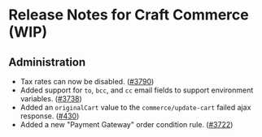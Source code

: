 # Release Notes for Craft Commerce (WIP)

## Administration

- Tax rates can now be disabled. ([#3790](https://github.com/craftcms/commerce/discussions/3790))
- Added support for `to`, `bcc`, and `cc` email fields to support environment variables. ([#3738](https://github.com/craftcms/commerce/issues/3738))
- Added an `originalCart` value to the `commerce/update-cart` failed ajax response. ([#430](https://github.com/craftcms/commerce/issues/430))
- Added a new "Payment Gateway" order condition rule. ([#3722](https://github.com/craftcms/commerce/discussions/3722))

